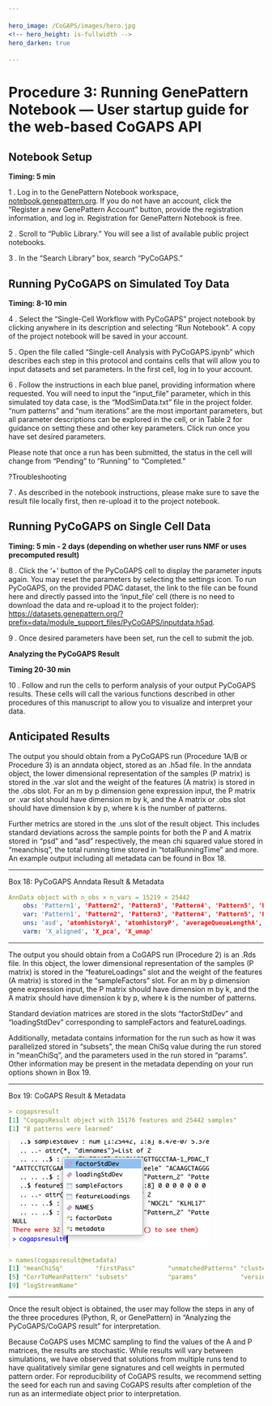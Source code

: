 ```yaml
---

hero_image: /CoGAPS/images/hero.jpg
<!-- hero_height: is-fullwidth -->
hero_darken: true

---
```


# Procedure 3: Running GenePattern Notebook — User startup guide for the web-based CoGAPS API

## Notebook Setup

<strong>Timing: 5 min</strong>

1 . Log in to the GenePattern Notebook workspace, <a href="http://notebook.genepattern.org" target="_blank">notebook.genepattern.org</a>. If you do not have an account, click the “Register a new GenePattern Account” button, provide the registration information, and log in. Registration for GenePattern Notebook is free.

2 . Scroll to “Public Library.” You will see a list of available public project notebooks.

3 . In the “Search Library” box, search “PyCoGAPS.”

## Running PyCoGAPS on Simulated Toy Data

<strong>Timing: 8-10 min</strong>

4 . Select the “Single-Cell Workflow with PyCoGAPS” project notebook by clicking anywhere in its description and selecting “Run Notebook”. A copy of the project notebook will be saved in your account.

5 . Open the file called “Single-cell Analysis with PyCoGAPS.ipynb” which describes each step in this protocol and contains cells that will allow you to input datasets and set parameters. In the first cell, log in to your account.

6 . Follow the instructions in each blue panel, providing information where requested. You will need to input the “input_file” parameter, which in this simulated toy data case, is the “ModSimData.txt” file in the project folder. “num patterns” and “num iterations” are the most important parameters, but all parameter descriptions can be explored in the cell, or in Table 2 for guidance on setting these and other key parameters. Click run once you have set desired parameters. 

Please note that once a run has been submitted, the status in the cell will change from “Pending” to “Running” to “Completed.” 

?Troubleshooting 

7 . As described in the notebook instructions, please make sure to save the result file locally first, then re-upload it to the project notebook. 

## Running PyCoGAPS on Single Cell Data

<strong>Timing: 5 min - 2 days (depending on whether user runs NMF or uses precomputed result)</strong>

8 . Click the ‘+’ button of the PyCoGAPS cell to display the parameter inputs again. You may reset the parameters by selecting the settings icon. To run PyCoGAPS, on the provided PDAC dataset, the link to the file can be found here and directly passed into the ‘input_file’ cell (there is no need to download the data and re-upload it to the project folder): https://datasets.genepattern.org/?prefix=data/module_support_files/PyCoGAPS/inputdata.h5ad.

9 . Once desired parameters have been set, run the cell to submit the job.

<strong>Analyzing the PyCoGAPS Result

Timing 20-30 min</strong>

10 . Follow and run the cells to perform analysis of your output PyCoGAPS results. These cells will call the various functions described in other procedures of this manuscript to allow you to visualize and interpret your data.

## Anticipated Results

The output you should obtain from a PyCoGAPS run (Procedure 1A/B or Procedure 3) is an anndata object, stored as an .h5ad file. In the anndata object, the lower dimensional representation of the samples (P matrix) is stored in the .var slot and the weight of the features (A matrix) is stored in the .obs slot. For an m by p dimension gene expression input, the P matrix or .var slot should have dimension m by k, and the A matrix or .obs slot should have dimension k by p, where k is the number of patterns.

Further metrics are stored in the .uns slot of the result object. This includes standard deviations across the sample points for both the P and A matrix stored in “psd” and “asd” respectively, the mean chi squared value stored in “meanchisq”, the total running time stored in “totalRunningTime” and more. An example output including all metadata can be found in Box 18.

---

Box 18: PyCoGAPS Anndata Result & Metadata

```yml
AnnData object with n_obs × n_vars = 15219 × 25442
    obs: 'Pattern1', 'Pattern2', 'Pattern3', 'Pattern4', 'Pattern5', 'Pattern6', 'Pattern7', 'Pattern8'
    var: 'Pattern1', 'Pattern2', 'Pattern3', 'Pattern4', 'Pattern5', 'Pattern6', 'Pattern7', 'Pattern8'
    uns: 'asd', 'atomhistoryA', 'atomhistoryP', 'averageQueueLengthA', 'averageQueueLengthP', 'chisqHistory', 'equilibrationSnapshotsA', 'equilibrationSnapshotsP', 'meanChiSq', 'meanPatternAssignment', 'psd', 'pumpMatrix', 'samplingSnapshotsA', 'samplingSnapshotsP', 'seed', 'totalRunningTime', 'totalUpdates'
    varm: 'X_aligned', 'X_pca', 'X_umap'
```

---

The output you should obtain from a CoGAPS run (Procedure 2) is an .Rds file. In this object, the lower dimensional representation of the samples (P matrix) is stored in the “featureLoadings” slot and the weight of the features (A matrix) is stored in the “sampleFactors” slot. For an m by p dimension gene expression input, the P matrix should have dimension m by k, and the A matrix should have dimension k by p, where k is the number of patterns.

Standard deviation matrices are stored in the slots “factorStdDev” and “loadingStdDev” corresponding to sampleFactors and featureLoadings.

Additionally, metadata contains information for the run such as how it was parallelized stored in “subsets”, the mean ChiSq value during the run stored in “meanChiSq”, and the parameters used in the run stored in “params”. Other information may be present in the metadata depending on your run options shown in Box 19.


---

Box 19: CoGAPS Result & Metadata

```yml
> cogapsresult
[1] "CogapsResult object with 15176 features and 25442 samples"
[1] "8 patterns were learned"
```

![Box 19](images/box19.png)

```yml
> names(cogapsresult@metadata)
[1] "meanChiSq"         "firstPass"         "unmatchedPatterns" "clusteredPatterns"
[5] "CorrToMeanPattern" "subsets"           "params"            "version"          
[9] "logStreamName"
```

---

Once the result object is obtained, the user may follow the steps in any of the three procedures (Python, R, or GenePattern) in “Analyzing the PyCoGAPS/CoGAPS result” for interpretation.

Because CoGAPS uses MCMC sampling to find the values of the A and P matrices, the results are stochastic. While results will vary between simulations, we have observed that solutions from multiple runs tend to have qualitatively similar gene signatures and cell weights in permuted pattern order. For reproducibility of CoGAPS results, we recommend setting the seed for each run and saving CoGAPS results after completion of the run as an intermediate object prior to interpretation. 
